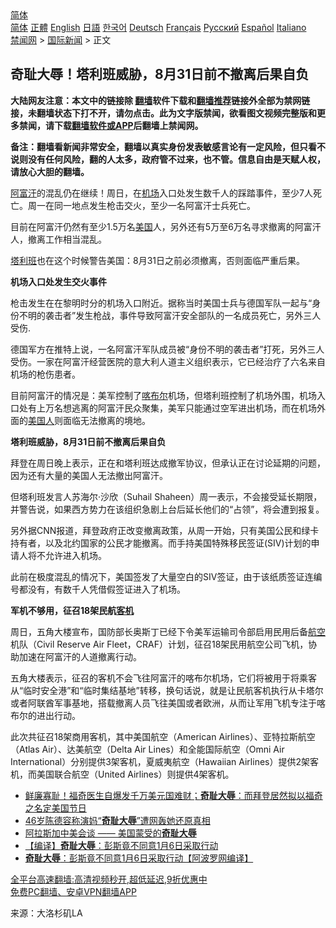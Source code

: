  <!-- 面包屑导航 --> <div class="breadcrumb"><!-- GTranslate: https://gtranslate.io/ -->  <div class="switcher notranslate">  <div class="selected">  <a href="#" onclick="return false;"> 简体</a>  </div>  <div class="option">  <a href="https://www.bannedbook.org" onclick="doGTranslate('zh-CN|zh-CN');jQuery('div.switcher div.selected a').html(jQuery(this).html());return false;" title="简体中文" class="nturl selected"> 简体</a>  <a href="https://www.bannedbook.org/zh-tw/" onclick="doGTranslate('zh-CN|zh-TW');jQuery('div.switcher div.selected a').html(jQuery(this).html());return false;" title="繁體中文" class="nturl"> 正體</a>  <a href="https://www.bannedbook.org/en/" onclick="doGTranslate('zh-CN|en');jQuery('div.switcher div.selected a').html(jQuery(this).html());return false;" title="English" class="nturl"> English</a>  <a href="https://www.bannedbook.org/ja/" onclick="doGTranslate('zh-CN|ja');jQuery('div.switcher div.selected a').html(jQuery(this).html());return false;" title="日本語" class="nturl"> 日語</a>  <a href="https://www.bannedbook.org/ko/" onclick="doGTranslate('zh-CN|ko');jQuery('div.switcher div.selected a').html(jQuery(this).html());return false;" title="한국어" class="nturl"> 한국어</a>  <a href="https://www.bannedbook.org/de/" onclick="doGTranslate('zh-CN|de');jQuery('div.switcher div.selected a').html(jQuery(this).html());return false;" title="Deutsch" class="nturl"> Deutsch</a>  <a href="https://www.bannedbook.org/fr/" onclick="doGTranslate('zh-CN|fr');jQuery('div.switcher div.selected a').html(jQuery(this).html());return false;" title="Français" class="nturl"> Français</a>  <a href="https://www.bannedbook.org/ru/" onclick="doGTranslate('zh-CN|ru');jQuery('div.switcher div.selected a').html(jQuery(this).html());return false;" title="Русский" class="nturl"> Русский</a>  <a href="https://www.bannedbook.org/es/" onclick="doGTranslate('zh-CN|es');jQuery('div.switcher div.selected a').html(jQuery(this).html());return false;" title="Español" class="nturl"> Español</a>  <a href="https://www.bannedbook.org/it/" onclick="doGTranslate('zh-CN|it');jQuery('div.switcher div.selected a').html(jQuery(this).html());return false;" title="Italiano" class="nturl"> Italiano</a>  </div>  </div>      <div class='breadcrumb-sub'><!-- Breadcrumb NavXT 6.3.0 --> <a href="https://www.bannedbook.org/" class="home">禁闻网</a> &gt; <a href="https://www.bannedbook.org/bnews/worldnews/" class="category">国际新闻</a> &gt; 正文</div></div><h2>奇耻大辱！塔利班威胁，8月31日前不撤离后果自负</h2> <p class="notice"><b>大陆网友注意：本文中的链接除 <a href="https://github.com/bannedbook/fanqiang" >翻墙</a>软件下载和<a href="https://github.com/killgcd/justmysocks/blob/master/README.md">翻墙推荐</a>链接外全部为禁网链接，未翻墙状态下打不开，请勿点击。此为文字版禁闻，欲看图文视频完整版和更多禁闻，请下载<a href="https://github.com/bannedbook/fanqiang">翻墙软件或APP</a>后翻墙上禁闻网。</p><p>备注：翻墙看新闻非常安全，翻墙以真实身份发表敏感言论有一定风险，但只看不说则没有任何风险，翻的人太多，政府管不过来，也不管。信息自由是天赋人权，请放心大胆的翻墙。</b></p>  <div class="entry"> <p id="conimg"><a href="https://www.bannedbook.org/bnews/tag/%e9%98%bf%e5%af%8c%e6%b1%97/" class="st_tag internal_tag" rel="tag" title="标签 阿富汗 下的日志">阿富汗</a>的混乱仍在继续！周日，在<a href="https://www.bannedbook.org/bnews/tag/%e6%9c%ba%e5%9c%ba/" class="st_tag internal_tag" rel="tag" title="标签 机场 下的日志">机场</a>入口处发生数千人的踩踏事件，至少7人死亡。周一在同一地点发生枪击交火，至少一名阿富汗士兵死亡。</p> <p>目前在阿富汗仍然有至少1.5万名<a href="https://www.bannedbook.org/bnews/tag/%e7%be%8e%e5%9b%bd/" class="st_tag internal_tag" rel="tag" title="标签 美国 下的日志">美国</a>人，另外还有5万至6万名寻求撤离的阿富汗人，撤离工作相当混乱。</p> <p><a href="https://www.bannedbook.org/bnews/tag/%e5%a1%94%e5%88%a9%e7%8f%ad/" class="st_tag internal_tag" rel="tag" title="标签 塔利班 下的日志">塔利班</a>也在这个时候警告美国：8月31日之前必须撤离，否则面临严重后果。</p> <p><strong>机场入口处发生交火事件</strong></p>  <p>枪击发生在在黎明时分的机场入口附近。据称当时美国士兵与德国军队一起与“身份不明的袭击者”发生枪战，事件导致阿富汗安全部队的一名成员死亡，另外三人受伤.</p> <p>德国军方在推特上说，一名阿富汗军队成员被“身份不明的袭击者”打死，另外三人受伤。一家在阿富汗经营医院的意大利人道主义组织表示，它已经治疗了六名来自机场的枪伤患者。</p> <p>目前阿富汗的情况是：美军控制了<a href="https://www.bannedbook.org/bnews/tag/%E5%96%80%E5%B8%83%E5%B0%94/" class="st_tag internal_tag" rel="tag" title="标签 喀布尔 下的日志">喀布尔</a>机场，但塔利班控制了机场外围，机场入口处有上万名想逃离的阿富汗民众聚集，美军只能通过空军进出机场，而在机场外面的<a href="https://www.bannedbook.org/bnews/tag/%E7%BE%8E%E5%9B%BD%E4%BA%BA/" class="st_tag internal_tag" rel="tag" title="标签 美国人 下的日志">美国人</a>则面临无法撤离的境地。</p> <p><strong>塔利班威胁，8月31日前不撤离后果自负</strong></p>  <p>拜登在周日晚上表示，正在和塔利班达成撤军协议，但承认正在讨论延期的问题，因为还有大量的美国人无法撤出阿富汗。</p> <p>但塔利班发言人苏海尔·沙欣（Suhail Shaheen）周一表示，不会接受延长期限，并警告说，如果西方势力在该组织急剧上台后延长他们的“占领”，将会遭到报复。</p> <p>另外据CNN报道，拜登政府正改变撤离政策，从周一开始，只有美国公民和绿卡持有者，以及北约国家的公民才能撤离。而手持美国特殊移民签证(SIV)计划的申请人将不允许进入机场。</p> <p>此前在极度混乱的情况下，美国签发了大量空白的SIV签证，由于该纸质签证连编号都没有，有数千人凭借假签证进入了机场。</p>  <p><strong>军机不够用，征召18架民航<a href="https://www.bannedbook.org/bnews/tag/%e5%ae%a2%e6%9c%ba/" class="st_tag internal_tag" rel="tag" title="标签 客机 下的日志">客机</a></strong></p> <p>周日，五角大楼宣布，国防部长奥斯丁已经下令美军运输司令部启用民用后备<a href="https://www.bannedbook.org/bnews/tag/%E8%88%AA%E7%A9%BA/" class="st_tag internal_tag" rel="tag" title="标签 航空 下的日志">航空</a>机队（Civil Reserve Air Fleet，CRAF）计划，征召18架民用航空公司飞机，协助加速在阿富汗的人道撤离行动。</p> <p>五角大楼表示，征召的客机不会飞往阿富汗的喀布尔机场，它们将被用于将乘客从“临时安全港”和“临时集结基地”转移，换句话说，就是让民航客机执行从卡塔尔或者阿联酋军事基地，搭载撤离人员飞往美国或者欧洲，从而让军用飞机专注于喀布尔的进出行动。</p> <p>此次共征召18架商用客机，其中美国航空（American Airlines）、亚特拉斯航空（Atlas Air）、达美航空（Delta Air Lines）和全能国际航空（Omni Air International）分别提供3架客机，夏威夷航空（Hawaiian Airlines）提供2架客机，而美国联合航空（United Airlines）则提供4架客机。</p>  <ul class='op-related-articles' title='相关阅读'> <li><a href='https://www.bannedbook.org/bnews/bannedvideo/20210423/1532088.html' target='_blank'>鲜廉寡耻！福奇医生自爆发千万美元国难财；<b>奇耻大辱</b>：而拜登居然拟以福奇之名定美国节日</a></li> <li><a href='https://www.bannedbook.org/bnews/yule/20210331/1516378.html' target='_blank'>46岁陈德容称演妈“<b>奇耻大辱</b>”遭网轰她还原真相</a></li> <li><a href='https://www.bannedbook.org/bnews/comments/20210321/1509342.html' target='_blank'>阿拉斯加中美会谈 —— 美国蒙受的<b>奇耻大辱</b></a></li> <li><a href='https://www.bannedbook.org/bnews/bannedvideo/20201231/1458088.html' target='_blank'>【编译】<b>奇耻大辱</b>：彭斯竟不同意1月6日采取行动</a></li> <li><a href='https://www.bannedbook.org/bnews/cnnews/20201230/1457968.html' target='_blank'><b>奇耻大辱</b>：彭斯竟不同意1月6日采取行动【阿波罗网编译】</a></li> </ul> <p class="texttj"> <a href="https://github.com/bannedbook/fanqiang/wiki/V2ray%E6%9C%BA%E5%9C%BA" target="_blank">全平台高速翻墙:高清视频秒开,超低延迟,9折优惠中</a><br/> <a href="https://github.com/bannedbook/fanqiang/wiki/%E7%A6%81%E9%97%BB%E7%BD%91%E5%AE%89%E5%8D%93%E7%BF%BB%E5%A2%99%E6%96%B0%E9%97%BBAPP" target="_blank">免费PC翻墙、安卓VPN翻墙APP</a></p><p> 来源：大洛杉矶LA </p><a name='sharetosocial'></a>  <div style="margin-bottom:5px;padding-bottom:5px;clear:both"> <div id="archive-pix-1" class="banner-ads"> <!-- AuctionX Display platform tag START --> <div id="26318x728x90x621x_ADSLOT2" clicktrack="%%CLICK_URL_ESC%%"></div> <!-- AuctionX Display platform tag END --> </div> <div id="archive-pix-2" class="banner-ads"> <!-- AuctionX Display platform tag START --> <div id="26315x300x250x621x_ADSLOT2" clicktrack="%%CLICK_URL_ESC%%"></div> <!-- AuctionX Display platform tag END --> </div> </div>  <div id="archive-pix-1" class="banner-ads"> <!-- AuctionX Display platform tag START --> <div id="26318x728x90x621x_ADSLOT3" clicktrack="%%CLICK_URL_ESC%%"></div> <!-- AuctionX Display platform tag END --> </div> </div><!--END ENTRY--> 